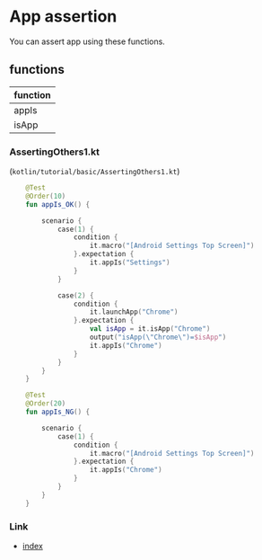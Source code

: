 # App assertion

You can assert app using these functions.

## functions

| function |
|:---------|
| appIs    |
| isApp    |

### AssertingOthers1.kt

(`kotlin/tutorial/basic/AssertingOthers1.kt`)

```kotlin
    @Test
    @Order(10)
    fun appIs_OK() {

        scenario {
            case(1) {
                condition {
                    it.macro("[Android Settings Top Screen]")
                }.expectation {
                    it.appIs("Settings")
                }
            }

            case(2) {
                condition {
                    it.launchApp("Chrome")
                }.expectation {
                    val isApp = it.isApp("Chrome")
                    output("isApp(\"Chrome\")=$isApp")
                    it.appIs("Chrome")
                }
            }
        }
    }

    @Test
    @Order(20)
    fun appIs_NG() {

        scenario {
            case(1) {
                condition {
                    it.macro("[Android Settings Top Screen]")
                }.expectation {
                    it.appIs("Chrome")
                }
            }
        }
    }
```

### Link

- [index](../../../index.md)

